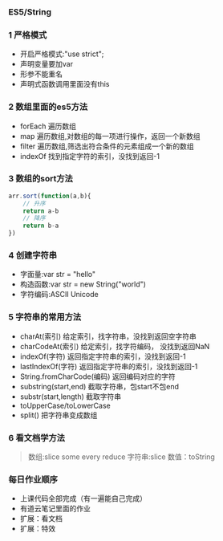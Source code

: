 ### ES5/String

### 1 严格模式
+ 开启严格模式:"use strict";
+ 声明变量要加var
+ 形参不能重名
+ 声明式函数调用里面没有this

### 2 数组里面的es5方法
+ forEach 遍历数组
+ map 遍历数组,对数组的每一项进行操作，返回一个新数组
+ filter 遍历数组,筛选出符合条件的元素组成一个新的数组
+ indexOf 找到指定字符的索引，没找到返回-1
  
### 3 数组的sort方法
```js
arr.sort(function(a,b){
    // 升序
    return a-b
    // 降序
    return b-a
})
```

### 4 创建字符串
+ 字面量:var str = "hello"
+ 构造函数:var str = new String("world")
+ 字符编码:ASCII  Unicode

### 5 字符串的常用方法
+ charAt(索引) 给定索引，找字符串，没找到返回空字符串
+ charCodeAt(索引) 给定索引，找字符编码， 没找到返回NaN
+ indexOf(字符) 返回指定字符串的索引，没找到返回-1
+ lastIndexOf(字符) 返回指定字符串的索引，没找到返回-1
+ String.fromCharCode(编码) 返回编码对应的字符
+ substring(start,end) 截取字符串，包start不包end
+ substr(start,length) 截取字符串
+ toUpperCase/toLowerCase
+ split() 把字符串变成数组

### 6 看文档学方法
> 数组:slice some every reduce
> 字符串:slice
> 数值：toString


### 每日作业顺序
+ 上课代码全部完成（有一遍能自己完成）
+ 有道云笔记里面的作业
+ 扩展：看文档
+ 扩展：特效